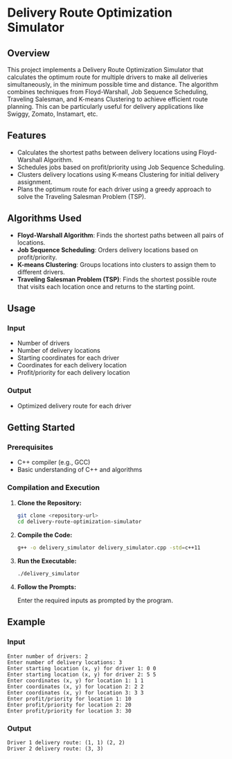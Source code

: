 # Delivery Route Optimization Simulator

## Overview

This project implements a Delivery Route Optimization Simulator that calculates the optimum route for multiple drivers to make all deliveries simultaneously, in the minimum possible time and distance. The algorithm combines techniques from Floyd-Warshall, Job Sequence Scheduling, Traveling Salesman, and K-means Clustering to achieve efficient route planning. This can be particularly useful for delivery applications like Swiggy, Zomato, Instamart, etc.

## Features

- Calculates the shortest paths between delivery locations using Floyd-Warshall Algorithm.
- Schedules jobs based on profit/priority using Job Sequence Scheduling.
- Clusters delivery locations using K-means Clustering for initial delivery assignment.
- Plans the optimum route for each driver using a greedy approach to solve the Traveling Salesman Problem (TSP).

## Algorithms Used

- **Floyd-Warshall Algorithm**: Finds the shortest paths between all pairs of locations.
- **Job Sequence Scheduling**: Orders delivery locations based on profit/priority.
- **K-means Clustering**: Groups locations into clusters to assign them to different drivers.
- **Traveling Salesman Problem (TSP)**: Finds the shortest possible route that visits each location once and returns to the starting point.

## Usage

### Input

- Number of drivers
- Number of delivery locations
- Starting coordinates for each driver
- Coordinates for each delivery location
- Profit/priority for each delivery location

### Output

- Optimized delivery route for each driver

## Getting Started

### Prerequisites

- C++ compiler (e.g., GCC)
- Basic understanding of C++ and algorithms

### Compilation and Execution

1. **Clone the Repository:**

    ```sh
    git clone <repository-url>
    cd delivery-route-optimization-simulator
    ```

2. **Compile the Code:**

    ```sh
    g++ -o delivery_simulator delivery_simulator.cpp -std=c++11
    ```

3. **Run the Executable:**

    ```sh
    ./delivery_simulator
    ```

4. **Follow the Prompts:**

    Enter the required inputs as prompted by the program.

## Example

### Input

```
Enter number of drivers: 2
Enter number of delivery locations: 3
Enter starting location (x, y) for driver 1: 0 0
Enter starting location (x, y) for driver 2: 5 5
Enter coordinates (x, y) for location 1: 1 1
Enter coordinates (x, y) for location 2: 2 2
Enter coordinates (x, y) for location 3: 3 3
Enter profit/priority for location 1: 10
Enter profit/priority for location 2: 20
Enter profit/priority for location 3: 30
```

### Output

```
Driver 1 delivery route: (1, 1) (2, 2) 
Driver 2 delivery route: (3, 3) 
```

